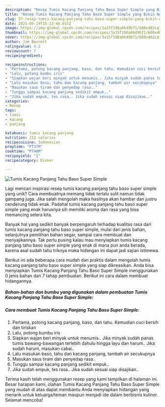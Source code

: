 ```yaml
---
description: "Resep Tumis Kacang Panjang Tahu Baso Super Simple yang Bikin Ngiler"
title: "Resep Tumis Kacang Panjang Tahu Baso Super Simple yang Bikin Ngiler"
slug: 57-resep-tumis-kacang-panjang-tahu-baso-super-simple-yang-bikin-ngiler
date: 2021-05-19T15:12:46.015Z
image: https://img-global.cpcdn.com/recipes/3a15f198a0649b71/680x482cq70/tumis-kacang-panjang-tahu-baso-super-simple-foto-resep-utama.jpg
thumbnail: https://img-global.cpcdn.com/recipes/3a15f198a0649b71/680x482cq70/tumis-kacang-panjang-tahu-baso-super-simple-foto-resep-utama.jpg
cover: https://img-global.cpcdn.com/recipes/3a15f198a0649b71/680x482cq70/tumis-kacang-panjang-tahu-baso-super-simple-foto-resep-utama.jpg
author: Jim Barnett
ratingvalue: 4.2
reviewcount: 7
recipeingredient:

recipeinstructions:
- "Pertama, potong kacang panjang, baso, dan tahu. Kemudian cuci bersih dan tiriskan"
- "Lalu, potong bumbu iris"
- "Siapkan wajan beri minyak untuk menumis.. Jika minyak sudah panas tumis bawang-bawangan terlebih dahulu hingga layu dan harum.. Jika sudah harum, masukan cabai.."
- "Lalu masukan baso, tahu dan kacang panjang, tambah air secukupnya"
- "Masukan saus tiram dan penyedap rasa.."
- "Tunggu sampai kacang panjang sedikit empuk.."
- "Jika sudah empuk, tes rasa.. Jika sudah sesuai siap disajikan.."
categories:
- Resep
tags:
- tumis
- kacang
- panjang

katakunci: tumis kacang panjang 
nutrition: 213 calories
recipecuisine: Indonesian
preptime: "PT37M"
cooktime: "PT40M"
recipeyield: "1"
recipecategory: Dinner

---
```



![Tumis Kacang Panjang Tahu Baso Super Simple](https://img-global.cpcdn.com/recipes/3a15f198a0649b71/680x482cq70/tumis-kacang-panjang-tahu-baso-super-simple-foto-resep-utama.jpg)

Lagi mencari inspirasi resep tumis kacang panjang tahu baso super simple yang unik? Cara membuatnya memang tidak terlalu sulit namun tidak gampang juga. Jika salah mengolah maka hasilnya akan hambar dan justru cenderung tidak enak. Padahal tumis kacang panjang tahu baso super simple yang enak harusnya sih memiliki aroma dan rasa yang bisa memancing selera kita.

Banyak hal yang sedikit banyak berpengaruh terhadap kualitas rasa dari tumis kacang panjang tahu baso super simple, mulai dari jenis bahan, selanjutnya pemilihan bahan segar, sampai cara membuat dan menyajikannya. Tak perlu pusing kalau mau menyiapkan tumis kacang panjang tahu baso super simple yang enak di mana pun anda berada, karena asal sudah tahu triknya maka hidangan ini dapat jadi sajian istimewa.




Berikut ini ada beberapa cara mudah dan praktis dalam mengolah tumis kacang panjang tahu baso super simple yang siap dikreasikan. Anda bisa menyiapkan Tumis Kacang Panjang Tahu Baso Super Simple menggunakan 0 jenis bahan dan 7 tahap pembuatan. Berikut ini cara dalam membuat hidangannya.

<!--inarticleads1-->

##### Bahan-bahan dan bumbu yang digunakan dalam pembuatan Tumis Kacang Panjang Tahu Baso Super Simple:





<!--inarticleads2-->

##### Cara membuat Tumis Kacang Panjang Tahu Baso Super Simple:

1. Pertama, potong kacang panjang, baso, dan tahu. Kemudian cuci bersih dan tiriskan
1. Lalu, potong bumbu iris
1. Siapkan wajan beri minyak untuk menumis.. Jika minyak sudah panas tumis bawang-bawangan terlebih dahulu hingga layu dan harum.. Jika sudah harum, masukan cabai..
1. Lalu masukan baso, tahu dan kacang panjang, tambah air secukupnya
1. Masukan saus tiram dan penyedap rasa..
1. Tunggu sampai kacang panjang sedikit empuk..
1. Jika sudah empuk, tes rasa.. Jika sudah sesuai siap disajikan..




Terima kasih telah menggunakan resep yang kami tampilkan di halaman ini. Besar harapan kami, olahan Tumis Kacang Panjang Tahu Baso Super Simple yang mudah di atas dapat membantu Anda menyiapkan hidangan yang menarik untuk keluarga/teman maupun menjadi ide dalam berbisnis kuliner. Selamat mencoba!
